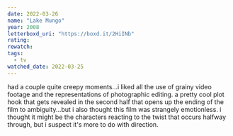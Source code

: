 ```yaml
---
date: 2022-03-26
name: "Lake Mungo"
year: 2008
letterboxd_uri: "https://boxd.it/2HiINb"
rating: 
rewatch: 
tags:
  - tv
watched_date: 2022-03-25
---
```


had a couple quite creepy moments...i liked all the use of grainy video footage and the representations of photographic editing. a pretty cool plot hook that gets revealed in the second half that opens up the ending of the film to ambiguity...but i also thought this film was strangely emotionless. i thought it might be the characters reacting to the twist that occurs halfway through, but i suspect it's more to do with direction.

